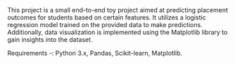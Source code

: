 This project is a small end-to-end toy project aimed at predicting placement outcomes for students based on certain features. It utilizes a logistic regression model trained on the provided data to make predictions. Additionally, data visualization is implemented using the Matplotlib library to gain insights into the dataset.

Requirements -:
Python 3.x,
Pandas,
Scikit-learn,
Matplotlib.
